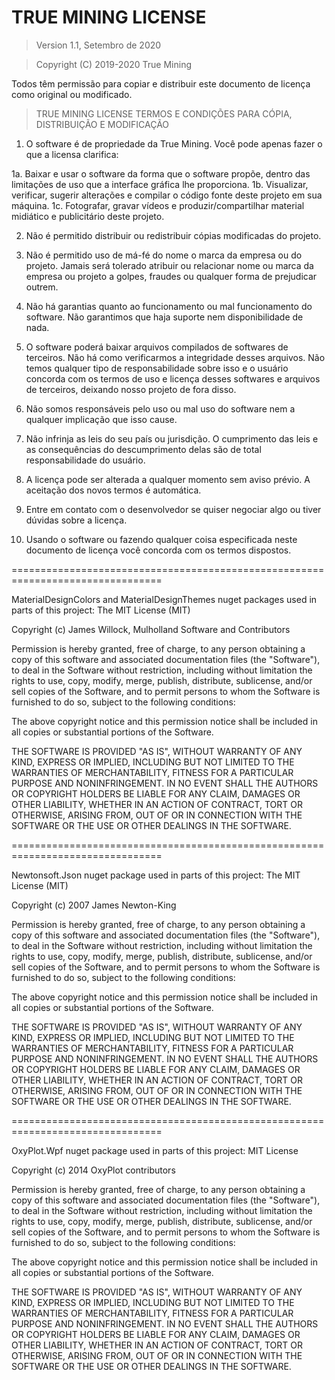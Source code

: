 # TRUE MINING LICENSE

> Version 1.1, Setembro de 2020

> Copyright (C) 2019-2020 True Mining

Todos têm permissão para copiar e distribuir este documento de licença como original ou modificado.

> TRUE MINING LICENSE
> TERMOS E CONDIÇÕES PARA CÓPIA, DISTRIBUIÇÃO E MODIFICAÇÃO

1. O software é de propriedade da True Mining. Você pode apenas fazer o que a licensa clarifica:

 1a. Baixar e usar o software da forma que o software propõe, dentro das limitações de uso que a interface gráfica lhe proporciona.
 1b. Visualizar, verificar, sugerir alterações e compilar o código fonte deste projeto em sua máquina.
 1c. Fotografar, gravar vídeos e produzir/compartilhar material midiático e publicitário deste projeto.

2. Não é permitido distribuir ou redistribuir cópias modificadas do projeto.

3. Não é permitido uso de má-fé do nome o marca da empresa ou do projeto. Jamais será tolerado atribuir ou relacionar nome ou marca da empresa ou projeto a golpes, fraudes ou qualquer forma de prejudicar outrem.

4. Não há garantias quanto ao funcionamento ou mal funcionamento do software. Não garantimos que haja suporte nem disponibilidade de nada.

5. O software poderá baixar arquivos compilados de softwares de terceiros. Não há como verificarmos a integridade desses arquivos. Não temos qualquer tipo de responsabilidade sobre isso e o usuário concorda com os termos de uso e licença desses softwares e arquivos de terceiros, deixando nosso projeto de fora disso.

6. Não somos responsáveis pelo uso ou mal uso do software nem a qualquer implicação que isso cause.

7. Não infrinja as leis do seu país ou jurisdição. O cumprimento das leis e as consequências do descumprimento delas são de total responsabilidade do usuário.

8. A licença pode ser alterada a qualquer momento sem aviso prévio. A aceitação dos novos termos é automática.

9. Entre em contato com o desenvolvedor se quiser negociar algo ou tiver dúvidas sobre a licença.

10. Usando o software ou fazendo qualquer coisa especificada neste documento de licença você concorda com os termos dispostos.

================================================================================

MaterialDesignColors and MaterialDesignThemes nuget packages used in parts of this project:
The MIT License (MIT)

Copyright (c) James Willock,  Mulholland Software and Contributors

Permission is hereby granted, free of charge, to any person obtaining a copy
of this software and associated documentation files (the "Software"), to deal
in the Software without restriction, including without limitation the rights
to use, copy, modify, merge, publish, distribute, sublicense, and/or sell
copies of the Software, and to permit persons to whom the Software is
furnished to do so, subject to the following conditions:

The above copyright notice and this permission notice shall be included in all
copies or substantial portions of the Software.

THE SOFTWARE IS PROVIDED "AS IS", WITHOUT WARRANTY OF ANY KIND, EXPRESS OR
IMPLIED, INCLUDING BUT NOT LIMITED TO THE WARRANTIES OF MERCHANTABILITY,
FITNESS FOR A PARTICULAR PURPOSE AND NONINFRINGEMENT. IN NO EVENT SHALL THE
AUTHORS OR COPYRIGHT HOLDERS BE LIABLE FOR ANY CLAIM, DAMAGES OR OTHER
LIABILITY, WHETHER IN AN ACTION OF CONTRACT, TORT OR OTHERWISE, ARISING FROM,
OUT OF OR IN CONNECTION WITH THE SOFTWARE OR THE USE OR OTHER DEALINGS IN THE
SOFTWARE.

================================================================================

Newtonsoft.Json nuget package used in parts of this project:
The MIT License (MIT)

Copyright (c) 2007 James Newton-King

Permission is hereby granted, free of charge, to any person obtaining a copy of
this software and associated documentation files (the "Software"), to deal in
the Software without restriction, including without limitation the rights to
use, copy, modify, merge, publish, distribute, sublicense, and/or sell copies of
the Software, and to permit persons to whom the Software is furnished to do so,
subject to the following conditions:

The above copyright notice and this permission notice shall be included in all
copies or substantial portions of the Software.

THE SOFTWARE IS PROVIDED "AS IS", WITHOUT WARRANTY OF ANY KIND, EXPRESS OR
IMPLIED, INCLUDING BUT NOT LIMITED TO THE WARRANTIES OF MERCHANTABILITY, FITNESS
FOR A PARTICULAR PURPOSE AND NONINFRINGEMENT. IN NO EVENT SHALL THE AUTHORS OR
COPYRIGHT HOLDERS BE LIABLE FOR ANY CLAIM, DAMAGES OR OTHER LIABILITY, WHETHER
IN AN ACTION OF CONTRACT, TORT OR OTHERWISE, ARISING FROM, OUT OF OR IN
CONNECTION WITH THE SOFTWARE OR THE USE OR OTHER DEALINGS IN THE SOFTWARE.

================================================================================

OxyPlot.Wpf nuget package used in parts of this project:
MIT License

Copyright (c) 2014 OxyPlot contributors

Permission is hereby granted, free of charge, to any person obtaining a copy
of this software and associated documentation files (the "Software"), to deal
in the Software without restriction, including without limitation the rights
to use, copy, modify, merge, publish, distribute, sublicense, and/or sell
copies of the Software, and to permit persons to whom the Software is
furnished to do so, subject to the following conditions:

The above copyright notice and this permission notice shall be included in all
copies or substantial portions of the Software.

THE SOFTWARE IS PROVIDED "AS IS", WITHOUT WARRANTY OF ANY KIND, EXPRESS OR
IMPLIED, INCLUDING BUT NOT LIMITED TO THE WARRANTIES OF MERCHANTABILITY,
FITNESS FOR A PARTICULAR PURPOSE AND NONINFRINGEMENT. IN NO EVENT SHALL THE
AUTHORS OR COPYRIGHT HOLDERS BE LIABLE FOR ANY CLAIM, DAMAGES OR OTHER
LIABILITY, WHETHER IN AN ACTION OF CONTRACT, TORT OR OTHERWISE, ARISING FROM,
OUT OF OR IN CONNECTION WITH THE SOFTWARE OR THE USE OR OTHER DEALINGS IN THE
SOFTWARE.
